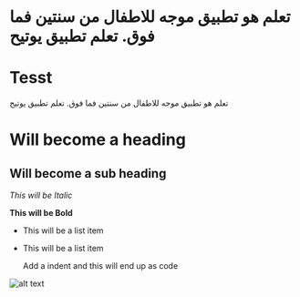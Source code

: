 تعلم هو تطبيق موجه للاطفال من سنتين فما فوق.
تعلم تطبيق يوتيح
====

Tesst
====
تعلم هو تطبيق موجه للاطفال من سنتين فما فوق.
تعلم تطبيق يوتيح

Will become a heading
==============

Will become a sub heading
--------------

*This will be Italic*

**This will be Bold**

- This will be a list item
- This will be a list item

    Add a indent and this will end up as code

![alt text](http://www.malgreve.net/wp-content/uploads/2014/02/GitHub-Create-New-Repository.png "Title")
